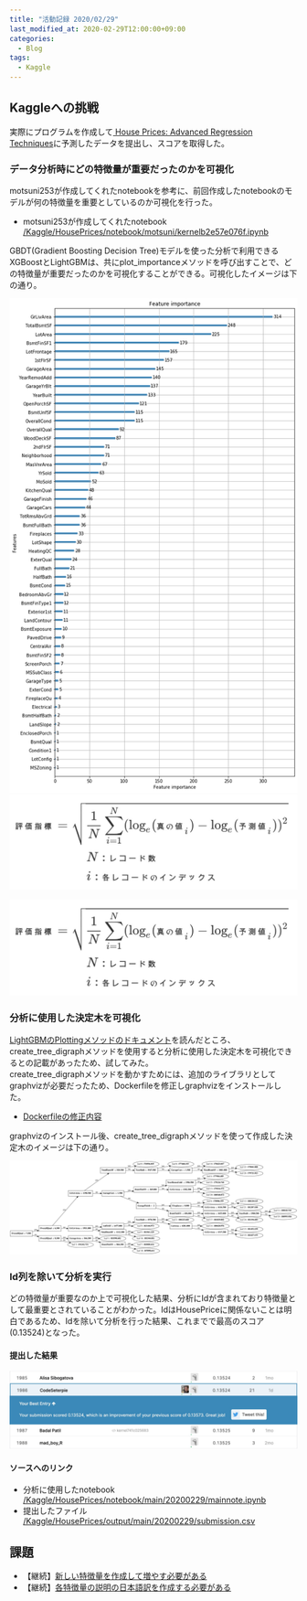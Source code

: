 ```yaml
---
title: "活動記録 2020/02/29"
last_modified_at: 2020-02-29T12:00:00+09:00
categories:
  - Blog
tags:
  - Kaggle
---
```


## Kaggleへの挑戦
実際にプログラムを作成して[
House Prices: Advanced Regression Techniques](https://www.kaggle.com/c/house-prices-advanced-regression-techniques/overview)に予測したデータを提出し、スコアを取得した。  

### データ分析時にどの特徴量が重要だったのかを可視化
motsuni253が作成してくれたnotebookを参考に、前回作成したnotebookのモデルが何の特徴量を重要としているのか可視化を行った。  

* motsuni253が作成してくれたnotebook  
[/Kaggle/HousePrices/notebook/motsuni/kernelb2e57e076f.ipynb](https://github.com/CodeSeterpie/CodeSeterpie/blob/develop/Kaggle/HousePrices/notebook/motsuni/kernelb2e57e076f.ipynb)

GBDT(Gradient Boosting Decision Tree)モデルを使った分析で利用できるXGBoostとLightGBMは、共にplot_importanceメソッドを呼び出すことで、どの特徴量が重要だったのかを可視化することができる。可視化したイメージは下の通り。

<img src="/assets/images/_posts/report_20200229/分析で重要だった特徴量.png">

<img src="/assets/images/github/%E8%A9%95%E4%BE%A1%E6%8C%87%E6%A8%99_HousePrices.jpg">

![評価指標_HousePrices](/assets/images/github/%E8%A9%95%E4%BE%A1%E6%8C%87%E6%A8%99_HousePrices.jpg)

### 分析に使用した決定木を可視化
[LightGBMのPlottingメソッドのドキュメント](https://lightgbm.readthedocs.io/en/latest/Python-API.html#plotting)を読んだところ、create_tree_digraphメソッドを使用すると分析に使用した決定木を可視化できるとの記載があったため、試してみた。  
create_tree_digraphメソッドを動かすためには、追加のライブラリとしてgraphvizが必要だったため、Dockerfileを修正しgraphvizをインストールした。
* [Dockerfileの修正内容](https://github.com/CodeSeterpie/CodeSeterpie/commit/d4f7e9738de2e265de9e8d1f77068765c63a9121#diff-70c658252bb41ca6c616247f6af9d442)

graphvizのインストール後、create_tree_digraphメソッドを使って作成した決定木のイメージは下の通り。

<img src="/assets/images/_posts/report_20200229/決定木イメージ.svg">

### Id列を除いて分析を実行
どの特徴量が重要なのか上で可視化した結果、分析にIdが含まれており特徴量として最重要とされていることがわかった。IdはHousePriceに関係ないことは明白であるため、Idを除いて分析を行った結果、これまでで最高のスコア(0.13524)となった。  

#### 提出した結果

<img src="/assets/images/_posts/report_20200229/HousePriceScore_20200229.jpg">

#### ソースへのリンク
* 分析に使用したnotebook  
[/Kaggle/HousePrices/notebook/main/20200229/mainnote.ipynb](https://github.com/CodeSeterpie/CodeSeterpie/blob/develop/Kaggle/HousePrices/notebook/main/20200229/mainnote.ipynb)
* 提出したファイル  
[/Kaggle/HousePrices/output/main/20200229/submission.csv](https://github.com/CodeSeterpie/CodeSeterpie/blob/develop/Kaggle/HousePrices/output/main/20200229/submission.csv)

## 課題
* 【継続】[新しい特徴量を作成して増やす必要がある](https://github.com/CodeSeterpie/CodeSeterpie/issues/39)
* 【継続】[各特徴量の説明の日本語訳を作成する必要がある](https://github.com/CodeSeterpie/CodeSeterpie/issues/40)
